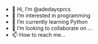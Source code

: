 - 👋 Hi, I’m @adedayoprcs
- 👀 I’m interested in programming 
- 🌱 I’m currently learning Python 
- 💞️ I’m looking to collaborate on ...
- 📫 How to reach me...

<!---
adedayoprcs/adedayoprcs is a ✨ special ✨ repository because its `README.md` (this file) appears on your GitHub profile.
You can click the Preview link to take a look at your changes.
--->
